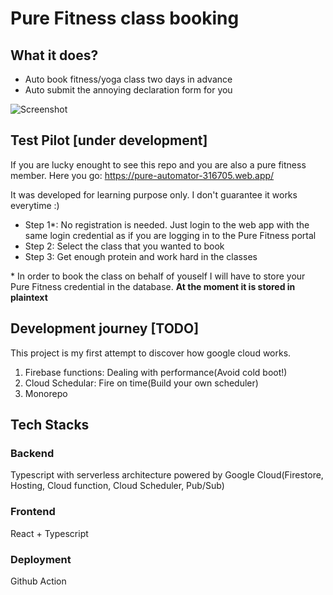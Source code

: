 # Pure Fitness class booking
## What it does?
- Auto book fitness/yoga class two days in advance
- Auto submit the annoying declaration form for you

![Screenshot](https://i.postimg.cc/Qd32KbW1/screencapture-pure-automator-316705-web-app-2021-06-27-02-11-54-1.png)


## Test Pilot [under development]
If you are lucky enought to see this repo and you are also a pure fitness member. Here you go: https://pure-automator-316705.web.app/

It was developed for learning purpose only. I don't guarantee it works everytime :)

- Step 1*: No registration is needed. Just login to the web app with the same login credential as if you are logging in to the Pure Fitness portal
- Step 2: Select the class that you wanted to book
- Step 3: Get enough protein and work hard in the classes

\* In order to book the class on behalf of youself I will have to store your Pure Fitness credential in the database. **At the moment it is stored in plaintext**

## Development journey [TODO]
This project is my first attempt to discover how google cloud works.
1. Firebase functions: Dealing with performance(Avoid cold boot!)
1. Cloud Schedular: Fire on time(Build your own scheduler)
1. Monorepo

## Tech Stacks
### Backend
Typescript with serverless architecture powered by Google Cloud(Firestore, Hosting, Cloud function, Cloud Scheduler, Pub/Sub)
### Frontend
React + Typescript
### Deployment
Github Action
